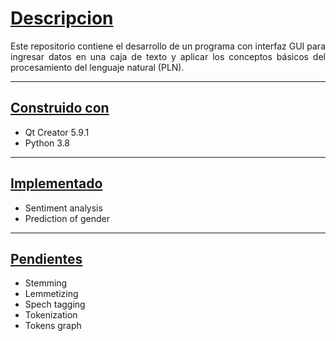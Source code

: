 <div align="justify">

<h1><u> Descripcion</u></h1>

Este repositorio contiene el desarrollo de un programa con interfaz GUI para ingresar datos en una caja de texto y aplicar los conceptos básicos del procesamiento del lenguaje natural (PLN).

---
<h2><u> Construido con</u></h2>

- Qt Creator 5.9.1
- Python 3.8

---

<h2><u> Implementado</u></h2>

- Sentiment analysis
- Prediction of gender

---

<h2><u> Pendientes</u></h2>

- Stemming
- Lemmetizing
- Spech tagging
- Tokenization
- Tokens graph

</div>